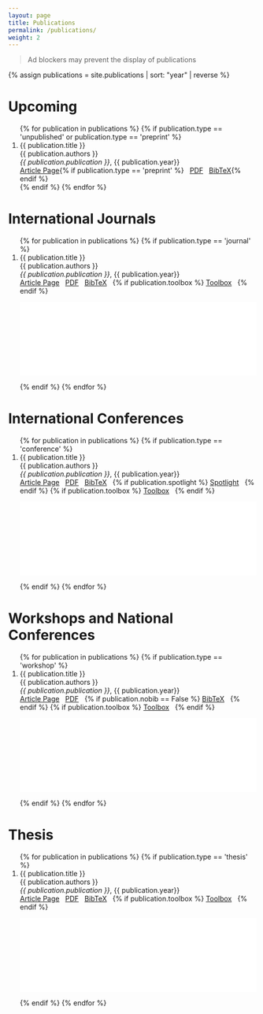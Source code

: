 ```yaml
---
layout: page
title: Publications
permalink: /publications/
weight: 2
---
```


> Ad blockers may prevent the display of publications

{% assign publications = site.publications | sort: "year" | reverse %}

# **Upcoming**
<ol>
{% for publication in publications %}
 {% if publication.type == 'unpublished' or publication.type == 'preprint' %}
 <li>
 <div class="pubitem">
   <div class="pubtitle">
     {{ publication.title }}
   </div>
   <div class="pubauthors">
     {{ publication.authors }}
   </div>
   <div class="pubinfo">
	 <i>{{ publication.publication }}</i>, {{ publication.year}}
   </div>
 </div>
 <div class="publinks">
   <a href="{{publication.url}}"><i class="fas fa-link"></i> Article Page</a>{% if publication.type == 'preprint' %}&nbsp;&nbsp;
   <a href="/download/{{ publication.slug}}.pdf"><i class="far fa-file-pdf"></i> PDF</a>&nbsp;&nbsp;
   <a href="#" onClick="ShowAndHide('{{ publication.slug }}');event.preventDefault()"><i class="fas fa-quote-left"></i> BibTeX</a>{% endif %}
 </div>
 </li>
 {% endif %}
{% endfor %}
</ol>

# **International Journals**
<ol>
{% for publication in publications %}
 {% if publication.type == 'journal' %}
 <li>
 <div class="pubitem">
   <div class="pubtitle">
     {{ publication.title }}
   </div>
   <div class="pubauthors">
     {{ publication.authors }}
   </div>
   <div class="pubinfo">
	 <i>{{ publication.publication }}</i>, {{ publication.year}}
   </div>
 </div>
 <div class="publinks">
   <a href="{{publication.url}}"><i class="fas fa-link"></i> Article Page</a>&nbsp;&nbsp;
   <a href="/download/{{ publication.slug}}.pdf"><i class="far fa-file-pdf"></i> PDF</a>&nbsp;&nbsp;
   <a href="javascript:void(0)" onClick="ShowAndHide('{{ publication.slug }}');event.preventDefault()"><i class="fas fa-quote-left"></i> BibTeX</a>&nbsp;&nbsp;
   {% if publication.toolbox %}
   <a href="{{ publication.toolbox }}"><i class="fab fa-github"></i> Toolbox</a>&nbsp;&nbsp;
   {% endif %}
 </div>
 <div class="answer" id="{{ publication.slug }}"><p><iframe src="/download/{{ publication.slug}}.txt" scrolling='yes' width="100%" frameborder='0'></iframe></p></div>
 </li>
 {% endif %}
{% endfor %}
</ol>

# **International Conferences**
<ol>
{% for publication in publications %}
 {% if publication.type == 'conference' %}
 <li>
 <div class="pubitem">
   <div class="pubtitle">
     {{ publication.title }}
   </div>
   <div class="pubauthors">
     {{ publication.authors }}
   </div>
   <div class="pubinfo">
	 <i>{{ publication.publication }}</i>, {{ publication.year}}
   </div>
 </div>
 <div class="publinks">
   <a href="{{publication.url}}"><i class="fas fa-link"></i> Article Page</a>&nbsp;&nbsp;
   <a href="/download/{{ publication.slug}}.pdf"><i class="far fa-file-pdf"></i> PDF</a>&nbsp;&nbsp;
   <a href="javascript:void(0)" onClick="ShowAndHide('{{ publication.slug }}');event.preventDefault()"><i class="fas fa-quote-left"></i> BibTeX</a>&nbsp;&nbsp;
   {% if publication.spotlight %}
   <a href="{{ publication.spotlight }}"><i class="fas fa-video"></i> Spotlight</a>&nbsp;&nbsp;
   {% endif %}
   {% if publication.toolbox %}
   <a href="{{ publication.toolbox }}"><i class="fab fa-github"></i> Toolbox</a>&nbsp;&nbsp;
   {% endif %}
 </div>
 <div class="answer" id="{{ publication.slug }}"><p><iframe src="/download/{{ publication.slug}}.txt" scrolling='yes' width="100%" frameborder='0'></iframe></p></div>
 </li>
 {% endif %}
{% endfor %}
</ol>

# **Workshops and National Conferences**
<ol>
{% for publication in publications %}
 {% if publication.type == 'workshop' %}
 <li>
 <div class="pubitem">
   <div class="pubtitle">
     {{ publication.title }}
   </div>
   <div class="pubauthors">
     {{ publication.authors }}
   </div>
   <div class="pubinfo">
	 <i>{{ publication.publication }}</i>, {{ publication.year}}
   </div>
 </div>
 <div class="publinks">
   <a href="{{publication.url}}"><i class="fas fa-link"></i> Article Page</a>&nbsp;&nbsp;
   <a href="/download/{{ publication.slug}}.pdf"><i class="far fa-file-pdf"></i> PDF</a>&nbsp;&nbsp;
   {% if publication.nobib == False %}
   <a href="javascript:void(0)" onClick="ShowAndHide('{{ publication.slug }}');event.preventDefault()"><i class="fas fa-quote-left"></i> BibTeX</a>&nbsp;&nbsp;
   {% endif %}
   {% if publication.toolbox %}
   <a href="{{ publication.toolbox }}"><i class="fab fa-github"></i> Toolbox</a>&nbsp;&nbsp;
   {% endif %}
 </div>
 <div class="answer" id="{{ publication.slug }}"><p><iframe src="/download/{{ publication.slug}}.txt" scrolling='yes' width="100%" frameborder='0'></iframe></p></div>
 </li>
 {% endif %}
{% endfor %}
</ol>


# **Thesis**
<ol>
{% for publication in publications %}
 {% if publication.type == 'thesis' %}
 <li>
 <div class="pubitem">
   <div class="pubtitle">
     {{ publication.title }}
   </div>
   <div class="pubauthors">
     {{ publication.authors }}
   </div>
   <div class="pubinfo">
	 <i>{{ publication.publication }}</i>, {{ publication.year}}
   </div>
 </div>
 <div class="publinks">
   <a href="{{publication.url}}"><i class="fas fa-link"></i> Article Page</a>&nbsp;&nbsp;
   <a href="/download/{{ publication.slug}}.pdf"><i class="far fa-file-pdf"></i> PDF</a>&nbsp;&nbsp;
   <a href="javascript:void(0)" onClick="ShowAndHide('{{ publication.slug }}');event.preventDefault()"><i class="fas fa-quote-left"></i> BibTeX</a>&nbsp;&nbsp;
   {% if publication.toolbox %}
   <a href="{{ publication.toolbox }}"><i class="fab fa-github"></i> Toolbox</a>&nbsp;&nbsp;
   {% endif %}
 </div>
 <div class="answer" id="{{ publication.slug }}"><p><iframe src="/download/{{ publication.slug}}.txt" scrolling='yes' width="100%" frameborder='0'></iframe></p></div>
 </li>
 {% endif %}
{% endfor %}
</ol>


